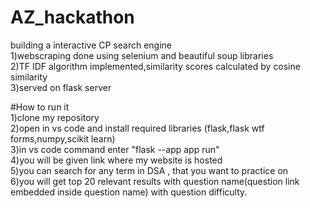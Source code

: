 # AZ_hackathon
building a interactive CP search engine <br>
1)webscraping done using selenium and beautiful soup libraries <br>
2)TF IDF algorithm implemented,similarity scores calculated by cosine similarity<br>
3)served on flask server

#How to run it  <br>
1)clone my repository  <br>
2)open in vs code and install required libraries (flask,flask wtf forms,numpy,scikit learn)  <br>
3)in vs code command enter "flask --app app run"  <br>
4)you will be given link where my website is hosted  <br>
5)you can search for any term in DSA , that you want to practice on  <br>
6)you will get top 20 relevant results with question name(question link embedded inside question name) with question difficulty.  <br>
